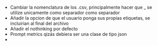 - Cambiar la nomenclatura de los .csv, principalmente hacer que _ se utilize unicamente como separador como separador 
-  Añadir la opcion de que el usuario ponga sus propias etiquetas, se incluirian al final del archivo 
-  Añadir el nothinking por defecto 
-  Prompt metrics qizás debiera ser una clase de tipo json 
- 